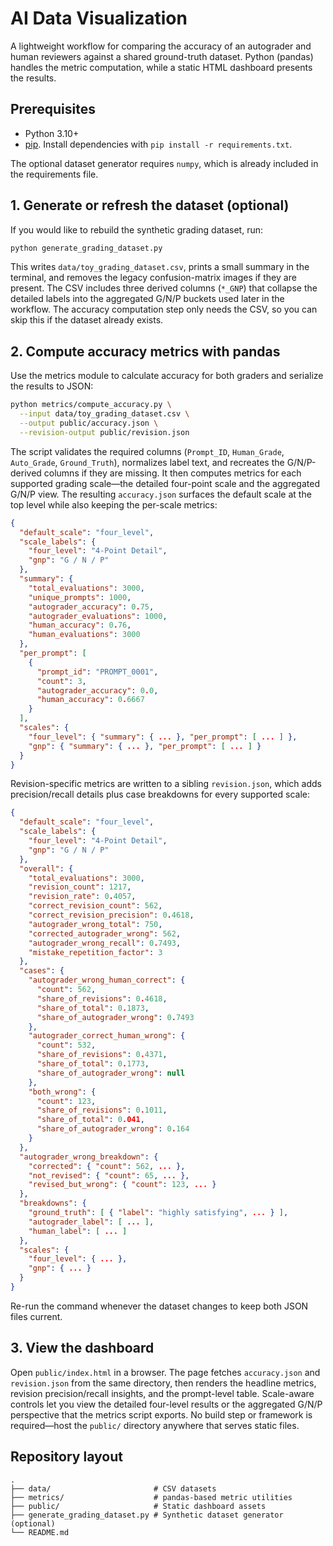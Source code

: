 # AI Data Visualization

A lightweight workflow for comparing the accuracy of an autograder and human
reviewers against a shared ground-truth dataset. Python (pandas) handles the
metric computation, while a static HTML dashboard presents the results.

## Prerequisites

- Python 3.10+
- [pip](https://pip.pypa.io/en/stable/). Install dependencies with `pip install -r requirements.txt`.

The optional dataset generator requires `numpy`, which is already included in the
requirements file.

## 1. Generate or refresh the dataset (optional)

If you would like to rebuild the synthetic grading dataset, run:

```bash
python generate_grading_dataset.py
```

This writes `data/toy_grading_dataset.csv`, prints a small summary in the
terminal, and removes the legacy confusion-matrix images if they are present.
The CSV includes three derived columns (`*_GNP`) that collapse the detailed
labels into the aggregated G/N/P buckets used later in the workflow. The
accuracy computation step only needs the CSV, so you can skip this if the
dataset already exists.

## 2. Compute accuracy metrics with pandas

Use the metrics module to calculate accuracy for both graders and serialize the
results to JSON:

```bash
python metrics/compute_accuracy.py \
  --input data/toy_grading_dataset.csv \
  --output public/accuracy.json \
  --revision-output public/revision.json
```

The script validates the required columns (`Prompt_ID`, `Human_Grade`,
`Auto_Grade`, `Ground_Truth`), normalizes label text, and recreates the
G/N/P-derived columns if they are missing. It then computes metrics for each
supported grading scale—the detailed four-point scale and the aggregated
G/N/P view. The resulting `accuracy.json` surfaces the default scale at the top
level while also keeping the per-scale metrics:

```json
{
  "default_scale": "four_level",
  "scale_labels": {
    "four_level": "4-Point Detail",
    "gnp": "G / N / P"
  },
  "summary": {
    "total_evaluations": 3000,
    "unique_prompts": 1000,
    "autograder_accuracy": 0.75,
    "autograder_evaluations": 1000,
    "human_accuracy": 0.76,
    "human_evaluations": 3000
  },
  "per_prompt": [
    {
      "prompt_id": "PROMPT_0001",
      "count": 3,
      "autograder_accuracy": 0.0,
      "human_accuracy": 0.6667
    }
  ],
  "scales": {
    "four_level": { "summary": { ... }, "per_prompt": [ ... ] },
    "gnp": { "summary": { ... }, "per_prompt": [ ... ] }
  }
}
```

Revision-specific metrics are written to a sibling `revision.json`, which adds
precision/recall details plus case breakdowns for every supported scale:

```json
{
  "default_scale": "four_level",
  "scale_labels": {
    "four_level": "4-Point Detail",
    "gnp": "G / N / P"
  },
  "overall": {
    "total_evaluations": 3000,
    "revision_count": 1217,
    "revision_rate": 0.4057,
    "correct_revision_count": 562,
    "correct_revision_precision": 0.4618,
    "autograder_wrong_total": 750,
    "corrected_autograder_wrong": 562,
    "autograder_wrong_recall": 0.7493,
    "mistake_repetition_factor": 3
  },
  "cases": {
    "autograder_wrong_human_correct": {
      "count": 562,
      "share_of_revisions": 0.4618,
      "share_of_total": 0.1873,
      "share_of_autograder_wrong": 0.7493
    },
    "autograder_correct_human_wrong": {
      "count": 532,
      "share_of_revisions": 0.4371,
      "share_of_total": 0.1773,
      "share_of_autograder_wrong": null
    },
    "both_wrong": {
      "count": 123,
      "share_of_revisions": 0.1011,
      "share_of_total": 0.041,
      "share_of_autograder_wrong": 0.164
    }
  },
  "autograder_wrong_breakdown": {
    "corrected": { "count": 562, ... },
    "not_revised": { "count": 65, ... },
    "revised_but_wrong": { "count": 123, ... }
  },
  "breakdowns": {
    "ground_truth": [ { "label": "highly satisfying", ... } ],
    "autograder_label": [ ... ],
    "human_label": [ ... ]
  },
  "scales": {
    "four_level": { ... },
    "gnp": { ... }
  }
}
```

Re-run the command whenever the dataset changes to keep both JSON files current.

## 3. View the dashboard

Open `public/index.html` in a browser. The page fetches `accuracy.json` and
`revision.json` from the same directory, then renders the headline metrics,
revision precision/recall insights, and the prompt-level table. Scale-aware
controls let you view the detailed four-level results or the aggregated G/N/P
perspective that the metrics script exports. No build step or framework is
required—host the `public/` directory anywhere that serves static files.

## Repository layout

```
.
├── data/                       # CSV datasets
├── metrics/                    # pandas-based metric utilities
├── public/                     # Static dashboard assets
├── generate_grading_dataset.py # Synthetic dataset generator (optional)
└── README.md
```
